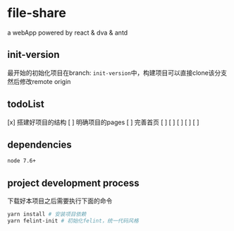 # file-share
a webApp powered by react &amp; dva &amp; antd

## init-version
最开始的初始化项目在branch: `init-version`中，构建项目可以直接clone该分支然后修改remote origin

## todoList
[x] 搭建好项目的结构
[ ] 明确项目的pages
[ ] 完善首页
[ ] 
[ ] 
[ ] 
[ ] 
[ ] 

## dependencies
```bash
node 7.6+
```

## project development process
下载好本项目之后需要执行下面的命令
```bash
yarn install # 安装项目依赖
yarn felint-init # 初始化felint，统一代码风格
```
